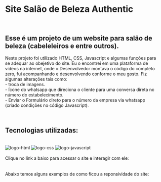 <h1>Site Salão de Beleza Authentic</h1>
<br>

<h2>Esse é um projeto de um website para salão de beleza (cabeleleiros e entre outros).</h2>
<p>Neste projeto foi utilizado HTML, CSS, Javascript e algumas funções para se adequar ao obejetivo do site. Eu o encontrei em uma plataforma de vídeos na internet, onde o Desenvolvedor montava o código do completo zero, fui acompanhando e desenvolvendo conforme o meu gosto.
  Fiz algumas alterações tais como: <br>
  - troca de imagens.<br>
  - Ícone do whatsapp que direciona o cliente para uma conversa direta no número do estabelecimento.<br>
  - Enviar o Formulário direto para o número da empresa via whatsapp (criado condições no código Javascript).<br>
</p>
<br>
<h2>Tecnologias utilizadas:</h2>
<br>
   <img src="https://img.shields.io/badge/HTML-239120?style=for-the-badge&logo=html5&logoColor=white" alt="logo-html">
   
   <img src="https://img.shields.io/badge/CSS-239120?&style=for-the-badge&logo=css3&logoColor=white" alt="logo-css">
   
   <img src="https://img.shields.io/badge/JavaScript-F7DF1E?style=for-the-badge&logo=javascript&logoColor=black" alt="logo-javascript">
<br>
<br>
Clique no link a baixo para acessar o site e interagir com ele:
<br>
<br>
<br> Abaixo temos alguns exemplos de como ficou a reponsividade do site:
